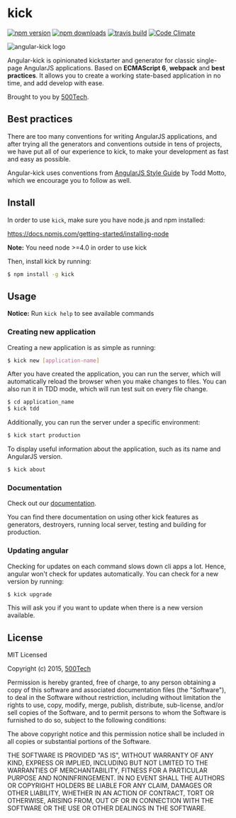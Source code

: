 # kick

[![npm version](https://badge.fury.io/js/angular-kick.svg)](http://npmjs.com/packages/angular-kick)
[![npm downloads](https://img.shields.io/npm/dm/angular-kick.svg)](http://npmjs.com/packages/angular-kick)
[![travis build](https://travis-ci.org/500tech/angular-kick.svg?branch=master)](https://travis-ci.org/500tech/angular-kick)
[![Code Climate](https://codeclimate.com/github/500tech/angular-kick/badges/gpa.svg)](https://codeclimate.com/github/500tech/angular-kick)

![angular-kick logo](http://static.angular-kick.com/kick-logo.png)

Angular-kick is opinionated kickstarter and generator for classic single-page AngularJS applications. Based on **ECMAScript 6**, **webpack** and **best practices**. It allows you to create a working state-based application in no time, and add develop with ease.

Brought to you by [500Tech](http://500tech.com).


## Best practices

There are too many conventions for writing AngularJS applications, and after trying all the generators and conventions outside in tens of projects, we have put all of our experience to kick, to make your development as fast and easy as possible.

Angular-kick uses conventions from [AngularJS Style Guide](https://github.com/toddmotto/angularjs-styleguide) by Todd Motto, which we encourage you to follow as well.


## Install

In order to use `kick`, make sure you have node.js and npm installed:

https://docs.npmjs.com/getting-started/installing-node

**Note:** You need node >=4.0 in order to use kick

Then, install kick by running:

```sh
$ npm install -g kick
```


## Usage

**Notice:** Run ```kick help``` to see available commands

### Creating new application

Creating a new application is as simple as running:

```sh
$ kick new [application-name]
```

After you have created the application, you can run the server, 
which will automatically reload the browser when you make changes to files. 
You can also run it in TDD mode, which will run test suit on every file change. 

```sh
$ cd application_name
$ kick tdd
```

Additionally, you can run the server under a specific environment:

```sh
$ kick start production
```

To display useful information about the application, such as its name and AngularJS version.

```sh
$ kick about
```

### Documentation

Check out our [documentation](http://www.angular-kick.com).

You can find there documentation on using other kick features as generators, destroyers, running local server, testing and building for production.


### Updating angular

Checking for updates on each command slows down cli apps a lot. Hence, angular won't check for updates automatically.
You can check for a new version by running:

```sh
$ kick upgrade
```

This will ask you if you want to update when there is a new version available.


## License

MIT Licensed

Copyright (c) 2015, [500Tech](http://500tech.com)

Permission is hereby granted, free of charge, to any person obtaining a copy of this software and associated
documentation files (the "Software"), to deal in the Software without restriction, including without limitation the
rights to use, copy, modify, merge, publish, distribute, sub-license, and/or sell copies of the Software, and to
permit persons to whom the Software is furnished to do so, subject to the following conditions:

The above copyright notice and this permission notice shall be included in all copies or substantial portions of the
Software.

THE SOFTWARE IS PROVIDED "AS IS", WITHOUT WARRANTY OF ANY KIND, EXPRESS OR IMPLIED, INCLUDING BUT NOT LIMITED TO THE
WARRANTIES OF MERCHANTABILITY, FITNESS FOR A PARTICULAR PURPOSE AND NONINFRINGEMENT. IN NO EVENT SHALL THE AUTHORS OR
COPYRIGHT HOLDERS BE LIABLE FOR ANY CLAIM, DAMAGES OR OTHER LIABILITY, WHETHER IN AN ACTION OF CONTRACT, TORT OR
OTHERWISE, ARISING FROM, OUT OF OR IN CONNECTION WITH THE SOFTWARE OR THE USE OR OTHER DEALINGS IN THE SOFTWARE.
